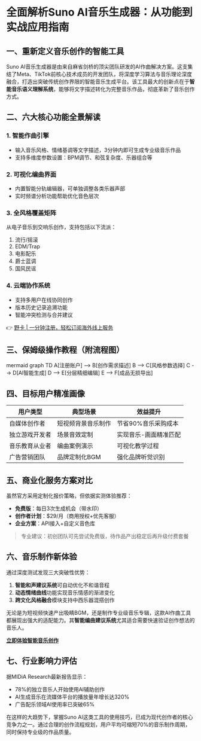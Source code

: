 # 全面解析Suno AI音乐生成器：从功能到实战应用指南

## 一、重新定义音乐创作的智能工具
Suno AI音乐生成器是由来自麻省剑桥的顶尖团队研发的AI作曲解决方案。这支集结了Meta、TikTok前核心技术成员的开发团队，将深度学习算法与音乐理论深度融合，打造出突破传统创作界限的智能音乐生成平台。该工具最大的创新点在于**智能音乐语义理解系统**，能够将文字描述转化为完整音乐作品，彻底革新了音乐创作方式。

## 二、六大核心功能全景解读
### 1. 智能作曲引擎
- 输入音乐风格、情绪基调等文字描述，3分钟内即可生成专业级音乐作品
- 支持多维度参数设置：BPM调节、和弦复杂度、乐器组合等

### 2. 可视化编曲界面
- 内置智能分轨编辑器，可单独调整各类乐器声部
- 实时频谱分析功能帮助优化音色层次

### 3. 全风格覆盖矩阵
从电子音乐到交响乐创作，支持包括以下流派：
1. 流行/摇滚
2. EDM/Trap
3. 电影配乐
4. 爵士蓝调
5. 国风民谣

### 4. 云端协作系统
- 支持多用户在线协同创作
- 版本历史记录追溯功能
- 智能冲突检测与合并建议

👉 [野卡 | 一分钟注册，轻松订阅海外线上服务](https://bbtdd.com/yeka)

## 三、保姆级操作教程（附流程图）
mermaid
graph TD
    A[注册账户] --> B[创作需求描述]
    B --> C[风格参数选择]
    C --> D[AI智能生成]
    D --> E[分层精细编辑]
    E --> F[成品无损导出]


## 四、目标用户精准画像
| 用户类型        | 典型场景                 | 效益提升                 |
|-----------------|--------------------------|--------------------------|
| 自媒体创作者    | 短视频背景音乐制作       | 节省90%音乐采购成本      |
| 独立游戏开发者  | 场景音效定制             | 实现音乐-画面精准匹配    |
| 音乐教育从业者  | 编曲案例演示             | 可视化教学过程           |
| 广告营销团队    | 品牌定制化BGM            | 强化品牌听觉识别         |

## 五、商业化服务方案对比
虽然官方采用定制化报价策略，但依据实测体验推荐：
- **免费版**：每日3次生成机会（带水印）
- **创作者计划**：$29/月（商用授权+优先客服）
- **企业方案**：API接入+自定义音色库

> 专业建议：初创团队可先尝试免费版，待作品产出稳定后再升级付费套餐

## 六、音乐制作新体验
通过深度测试发现三大突破性优势：
1. **智能和声建议系统**可自动优化不和谐音程
2. **动态情绪曲线**功能实现音乐情感的渐进变化
3. **跨文化风格融合**模块支持中西乐器混搭创作

无论是为短视频快速产出吸睛BGM，还是制作专业级音乐专辑，这款AI作曲工具都展现出强大的适配能力。其**智能编曲建议系统**尤其适合需要快速验证创作想法的音乐人。

**[立即体验智能音乐创作](https://bbtdd.com/yeka)**

## 七、行业影响力评估
据MIDiA Research最新报告显示：
- 78%的独立音乐人开始使用AI辅助创作
- AI生成音乐在流媒体平台的播放量年增长达320%
- 广告配乐领域AI使用率已突破65%

在这样的大趋势下，掌握Suno AI这类工具的使用技巧，已成为现代创作者的核心竞争力之一。通过合理的创作流程规划，用户平均可缩短70%的音乐制作周期，同时保持专业级的作品质量。